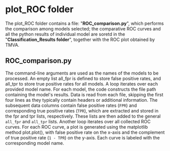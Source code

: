 # plot_ROC folder
The plot_ROC folder contains a file: "__ROC_comparison.py__", which performs the comparison among models selected; the comparative ROC curves and all the python results of individual model are soretd in the "__Classification_Results folder__", together with the ROC plot obtained by TMVA.

## ROC_comparison.py
The command-line arguments are used as the names of the models to be processed. An empty list all_fpr is defined to store false positive rates, and all_tpr to store true positive rates for all models. A loop iterates over each provided model name. For each model, the code constructs the file path containing the model's results. Data is read from each file, skipping the first four lines as they typically contain headers or additional information. The subsequent data columns contain false positive rates (`FPR`) and corresponding true positive rates (`TPR`), which are extracted and stored in the fpr and tpr lists, respectively. These lists are then added to the general `all_fpr` and `all_tpr` lists. Another loop iterates over all collected ROC curves. For each ROC curve, a plot is generated using the matplotlib method plot.plot(), with false positive rate on the x-axis and the complement of true positive rate (`1 - TPR`) on the y-axis. Each curve is labeled with the corresponding model name.

